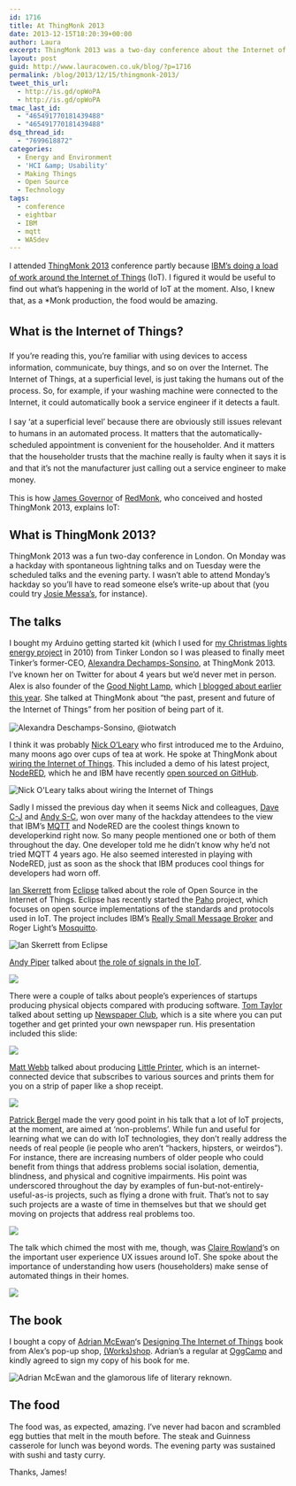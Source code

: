 ```yaml
---
id: 1716
title: At ThingMonk 2013
date: 2013-12-15T18:20:39+00:00
author: Laura
excerpt: ThingMonk 2013 was a two-day conference about the Internet of Things in London. Organised by RedMonk and sponsored by, among others, IBM.
layout: post
guid: http://www.lauracowen.co.uk/blog/?p=1716
permalink: /blog/2013/12/15/thingmonk-2013/
tweet_this_url:
  - http://is.gd/opWoPA
  - http://is.gd/opWoPA
tmac_last_id:
  - "465491770181439488"
  - "465491770181439488"
dsq_thread_id:
  - "7699618872"
categories:
  - Energy and Environment
  - 'HCI &amp; Usability'
  - Making Things
  - Open Source
  - Technology
tags:
  - conference
  - eightbar
  - IBM
  - mqtt
  - WASdev
---
```

<span style="line-height: 1.5em;">I attended <a href="http://redmonk.com/thingmonk/">ThingMonk 2013</a> conference partly because <a href="http://www-01.ibm.com/software/info/internet-of-things/">IBM&#8217;s doing a load of work around the Internet of Things</a> (IoT). I figured it would be useful to find out what&#8217;s happening in the world of IoT at the moment. Also, I knew that, as a *Monk production, the food would be amazing.</span>

## <span style="line-height: 1.5em;">What is the Internet of Things?</span>

<span style="line-height: 1.5em;">If you&#8217;re reading this, you&#8217;re familiar with using devices to access information, communicate, buy things, and so on over the Internet. The Internet of Things, at a superficial level, is just taking the humans out of the process. So, for example, if your washing machine were connected to the Internet, it could automatically book a service engineer if it detects a fault.</span>

<span style="line-height: 1.5em;">I say &#8216;at a superficial level&#8217; because there are obviously still issues relevant to humans in an automated process. It matters that the automatically-scheduled appointment is convenient for the householder. And it matters that the householder trusts that the machine really is faulty when it says it is and that it&#8217;s not the manufacturer just calling out a service engineer to make money.</span>

This is how [James Governor](https://twitter.com/monkchips) of [RedMonk](http://redmonk.com/), who conceived and hosted ThingMonk 2013, explains IoT:



## What is ThingMonk 2013?

ThingMonk 2013 was a fun two-day conference in London. On Monday was a hackday with spontaneous lightning talks and on Tuesday were the scheduled talks and the evening party. I wasn&#8217;t able to attend Monday&#8217;s hackday so you&#8217;ll have to read someone else&#8217;s write-up about that (you could try [Josie Messa&#8217;s](http://josiemessa.wordpress.com/2013/12/09/thingmonk-day-1/), for instance).

## The talks

I bought my Arduino getting started kit (which I used for [my Christmas lights energy project](http://www.lauracowen.co.uk/blog/2010/02/09/electricity-monitoring-with-christmas-lights-and-arduino/ "Electricity monitoring with Christmas lights and Arduino") in 2010) from Tinker London so I was pleased to finally meet Tinker&#8217;s former-CEO, <a style="line-height: 1.5em;" href="https://twitter.com/iotwatch">Alexandra Dechamps-Sonsino</a><span style="line-height: 1.5em;">, at ThingMonk 2013. I&#8217;ve known her on Twitter for about 4 years but we&#8217;d never met in person. Alex is also founder of the <a href="https://twitter.com/GNLteam">Good Night Lamp</a>, which <a title="The Ambient Kettle" href="http://www.lauracowen.co.uk/blog/2013/03/16/the-ambient-kettle/">I blogged about earlier this year</a>. She talked at ThingMonk about &#8220;the past, present and future of the Internet of Things&#8221; from her position of being part of it.</span>


![Alexandra Deschamps-Sonsino, @iotwatch](/assets/uploads/2013/12/IMG_1557.jpg)

I think it was probably <a href="https://twitter.com/knolleary">Nick O&#8217;Leary</a> who first introduced me to the Arduino, many moons ago over cups of tea at work. He spoke at ThingMonk about <a href="http://knolleary.net/2013/12/05/wiring-the-internet-of-things-thingmonk-talk/">wiring the Internet of Things</a>. This included a demo of his latest project, <a href="http://nodered.org/">NodeRED</a>, which he and IBM have recently <a href="https://github.com/node-red/node-red">open sourced on GitHub</a>.


![Nick O'Leary talks about wiring the Internet of Things](/assets/uploads/2013/12/IMG_1570.jpg)

Sadly I missed the previous day when it seems Nick and colleagues, [Dave C-J](https://twitter.com/ceejay) and [Andy S-C](https://twitter.com/andysc), won over many of the hackday attendees to the view that IBM&#8217;s [MQTT](http://mqtt.org/) and NodeRED are the coolest things known to developerkind right now. So many people mentioned one or both of them throughout the day. One developer told me he didn&#8217;t know why he&#8217;d not tried MQTT 4 years ago. He also seemed interested in playing with NodeRED, just as soon as the shock that IBM produces cool things for developers had worn off.

[Ian Skerrett](http://twitter.com/ianskerrett) from [Eclipse](http://www.eclipse.org/) talked about the role of Open Source in the Internet of Things. Eclipse has recently started the [Paho](http://www.eclipse.org/paho/) project, which focuses on open source implementations of the standards and protocols used in IoT. The project includes IBM&#8217;s [Really Small Message Broker](https://www.ibm.com/developerworks/community/groups/service/html/communityview?communityUuid=d5bedadd-e46f-4c97-af89-22d65ffee070) and Roger Light&#8217;s [Mosquitto](http://mosquitto.org/).

![Ian Skerrett from Eclipse](/assets/uploads/2013/12/IMG_1596.jpg)

[Andy Piper](http://twitter.com/andypiper) talked about [the role of signals in the IoT](http://www.slideshare.net/andypiper/the-internet-of-things-is-made-of-signals).

![](/assets/uploads/2013/12/IMG_1546.jpg)


There were a couple of talks about people&#8217;s experiences of startups producing physical objects compared with producing software. [Tom Taylor](http://twitter.com/tomtaylor) talked about setting up [Newspaper Club](http://www.newspaperclub.com/), which is a site where you can put together and get printed your own newspaper run. His presentation included this slide:

![](/assets/uploads/2013/12/IMG_1534.jpg)

[Matt Webb](http://twitter.com/genmon) talked about producing [Little Printer](http://bergcloud.com/littleprinter/), which is an internet-connected device that subscribes to various sources and prints them for you on a strip of paper like a shop receipt.

![](/assets/uploads/2013/12/IMG_1550.jpg)

[Patrick Bergel](http://twitter.com/goodmachine) made the very good point in his talk that a lot of IoT projects, at the moment, are aimed at &#8216;non-problems&#8217;. While fun and useful for learning what we can do with IoT technologies, they don&#8217;t really address the needs of real people (ie people who aren&#8217;t &#8220;hackers, hipsters, or weirdos&#8221;). For instance, there are increasing numbers of older people who could benefit from things that address problems social isolation, dementia, blindness, and physical and cognitive impairments. His point was underscored throughout the day by examples of fun-but-not-entirely-useful-as-is projects, such as flying a drone with fruit. That&#8217;s not to say such projects are a waste of time in themselves but that we should get moving on projects that address real problems too.

![](/assets/uploads/2013/12/IMG_1539.jpg)


The talk which chimed the most with me, though, was [Claire Rowland](http://twitter.com/clurr)&#8216;s on the important user experience UX issues around IoT. She spoke about the importance of understanding how users (householders) make sense of automated things in their homes.

![](/assets/uploads/2013/12/IMG_1587.jpg)

## The book

I bought a copy of [Adrian McEwan](https://twitter.com/amcewen)&#8216;s [Designing The Internet of Things](http://book.roomofthings.com/) book from Alex&#8217;s pop-up shop, [(Works)shop](https://twitter.com/Works_Shop). Adrian&#8217;s a regular at [OggCamp](http://oggcamp.org/) and kindly agreed to sign my copy of his book for me.


![Adrian McEwan and the glamorous life of literary reknown.](/assets/uploads/2013/12/IMG_1599.jpg)

## The food

The food was, as expected, amazing. I&#8217;ve never had bacon and scrambled egg butties that melt in the mouth before. The steak and Guinness casserole for lunch was beyond words. The evening party was sustained with sushi and tasty curry.

Thanks, James!
